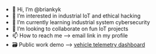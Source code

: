 - 👋 Hi, I’m @briankyk
- 👀 I’m interested in industrial IoT and ethical hacking
- 🌱 I’m currently learning industrial system cybersecurity
- 💞️ I’m looking to collaborate on fun IoT projects
- 📫 How to reach me --> email link in my profile
- 🗃️ Public work demo --> [vehicle telemetry dashboard](http://grafana.vts-lab.io/public-dashboards/3a8c3ec425a8488fa75112151b8ff614)

<!---
briankyk/briankyk is a ✨ special ✨ repository because its `README.md` (this file) appears on your GitHub profile.
You can click the Preview link to take a look at your changes.
--->
